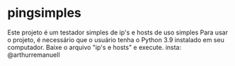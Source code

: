 # pingsimples
Este projeto é um testador simples de ip's e hosts de uso simples
Para usar o projeto, é necessário que o usuário tenha o Python 3.9 instalado em seu computador.
Baixe o arquivo "ip's e hosts" e execute.
insta: @arthurremanuell
